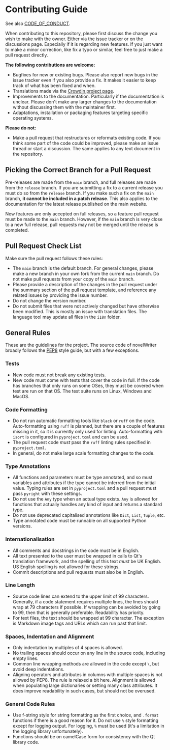 # Contributing Guide

See also [CODE_OF_CONDUCT](CODE_OF_CONDUCT.md).

When contributing to this repository, please first discuss the change you wish to make with the
owner. Either via the issue tracker or on the discussions page. Especially if it is regarding new
features. If you just want to make a minor correction, like fix a typo or similar, feel free to
just make a pull request directly.

**The following contributions are welcome:**

* Bugfixes for new or existing bugs. Please also report new bugs in the issue tracker even if you
  also provide a fix. It makes it easier to keep track of what has been fixed and when.
* Translations made via the [Crowdin project page](https://crowdin.com/project/novelwriter).
* Improvements to the documentation. Particularly if the documentation is unclear. Please don't
  make any larger changes to the documentation without discussing them with the maintainer first.
* Adaptations, installation or packaging features targeting specific operating systems.

**Please do not:**

* Make a pull request that restructures or reformats existing code. If you think some part of the
  code could be improved, please make an issue thread or start a discussion. The same applies to
  any text document in the repository.

## Picking the Correct Branch for a Pull Request

Pre-releases are made from the `main` branch, and full releases are made from the `release` branch.
If you are submitting a fix to a current release you must do so from the `release` branch. If you
make such a fix on the `main` branch, **it cannot be included in a patch release**. This also
applies to the documentation for the latest release published on the main website.

New features are only accepted on full releases, so a feature pull request must be made to the
`main` branch. However, if the `main` branch is very close to a new full release, pull requests may
not be merged until the release is completed.

## Pull Request Check List

Make sure the pull request follows these rules:

* The `main` branch is the default branch. For general changes, please make a new branch in your
  own fork from the current `main` branch. Do not make pull requests from your copy of the `main`
  branch.
* Please provide a description of the changes in the pull request under the summary section of the
  pull request template, and reference any related issues by providing the issue number.
* Do not change the version number.
* Do not submit files that were not actively changed but have otherwise been modified. This is
  mostly an issue with translation files. The language tool may update all files in the `i18n`
  folder.

## General Rules

These are the guidelines for the project. The source code of novelWriter broadly follows the
[PEP8](https://www.python.org/dev/peps/pep-0008) style guide, but with a few exceptions.

### Tests

* New code must not break any existing tests.
* New code must come with tests that cover the code in full. If the code has branches that only
  runs on some OSes, they must be covered when test are run on that OS. The test suite runs on
  Linux, Windows and MacOS.

### Code Formatting

* Do not run automatic formatting tools like `black` or `ruff` on the code. Auto-formatting using
  `ruff` is planned, but there are a couple of features missing in it, so it is currently only used
  for linting. Auto-formatting with `isort` is configured in `pyproject.toml` and can be used.
* The pull request code *must* pass the `ruff` linting rules specified in `pyproject.toml`.
* In general, do not make large scale formatting changes to the code.

### Type Annotations

* All functions and parameters must be type annotated, and so must variables and attributes if the
  type cannot be inferred from the initial value. Typing rules are set in `pyproject.toml` and a
  pull request must pass `pyright` with these settings.
* Do not use the `Any` type when an actual type exists. `Any` is allowed for functions that
  actually handles any kind of input and returns a standard type.
* Do not use deprecated capitalised annotations like `Dict`, `List`, `Tuple`, etc.
* Type annotated code must be runnable on all supported Python versions.

### Internationalisation

* All comments and docstrings in the code must be in English.
* All text presented to the user must be wrapped in calls to Qt's translation framework, and the
  spelling of this text *must* be UK English. US English spelling is not allowed for these strings.
* Commit descriptions and pull requests must also be in English.

### Line Length

* Source code lines can extend to the upper limit of 99 characters. Generally, if a code statement
  requires multiple lines, the lines should wrap at 79 characters if possible. If wrapping can be
  avoided by going to 99, then that is generally preferable. Readability has priority.
* For text files, the text should be wrapped at 99 character. The exception is Markdown image tags
  and URLs which can run past that limit.

### Spaces, Indentation and Alignment

* Only indentation by multiples of 4 spaces is allowed.
* No trailing spaces should occur on any line in the source code, including empty lines.
* Common line wrapping methods are allowed in the code except `\`, but avoid deep indentations.
* Aligning operators and attributes in columns with multiple spaces is not allowed by PEP8. The
  rule is relaxed a bit here. Alignment is allowed when populating large dictionaries or setting
  many class attributes. It does improve readability in such cases, but should not be overused.

### General Code Rules

* Use f-string style for string formatting as the first choice, and `.format` functions if there is
  a good reason for it. Do not use `%` style formatting except for logging output. For logging, `%`
  must be used (it's a limitation in the logging library unfortunately).
* Functions should be on camelCase form for consistency with the Qt library code.
